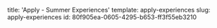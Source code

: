 title: 'Apply - Summer Experiences'
template: apply-experiences
slug: apply-experiences
id: 80f905ea-0605-4295-b653-ff3f55eb3210

